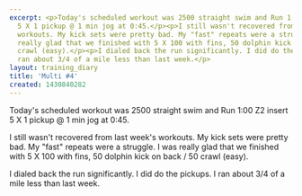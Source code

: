 ```yaml
---
excerpt: <p>Today's scheduled workout was 2500 straight swim and Run 1:00 Z2 insert
  5 X 1 pickup @ 1 min jog at 0:45.</p><p>I still wasn't recovered from last week's
  workouts. My kick sets were pretty bad. My "fast" repeats were a struggle. I was
  really glad that we finished with 5 X 100 with fins, 50 dolphin kick on back / 50
  crawl (easy).</p><p>I dialed back the run significantly. I did do the pickups. I
  ran about 3/4 of a mile less than last week.</p>
layout: training_diary
title: 'Multi #4'
created: 1430840282
---
```

<p>Today's scheduled workout was 2500 straight swim and Run 1:00 Z2 insert 5 X 1 pickup @ 1 min jog at 0:45.</p><p>I still wasn't recovered from last week's workouts. My kick sets were pretty bad. My "fast" repeats were a struggle. I was really glad that we finished with 5 X 100 with fins, 50 dolphin kick on back / 50 crawl (easy).</p><p>I dialed back the run significantly. I did do the pickups. I ran about 3/4 of a mile less than last week.</p>
